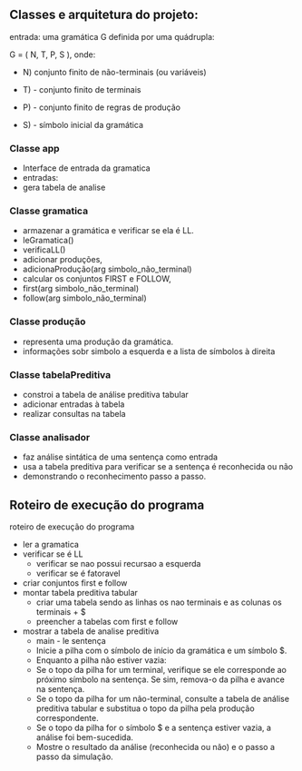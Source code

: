 ## Classes e arquitetura do projeto:
entrada: uma gramática G definida por uma quádrupla:

  G = ( N, T, P, S ), onde:

  - N) conjunto finito de não-terminais (ou variáveis)

  - T) - conjunto finito de terminais

  - P) - conjunto finito de regras de produção

  - S) - símbolo inicial da gramática

### Classe app
* Interface de entrada da gramatica
* entradas:
* gera tabela de analise


### Classe gramatica
* armazenar a gramática e verificar se ela é LL.
* leGramatica()
* verificaLL()
* adicionar produções,
* adicionaProdução(arg simbolo_não_terminal)
* calcular os conjuntos FIRST e FOLLOW,
* first(arg simbolo_não_terminal)
* follow(arg simbolo_não_terminal)


### Classe produção
* representa uma produção da gramática.
* informações sobr simbolo a esquerda e a lista de símbolos à direita

### Classe tabelaPreditiva
* constroi a tabela de análise preditiva tabular
* adicionar entradas à tabela
* realizar consultas na tabela

### Classe analisador
* faz análise sintática de uma sentença como entrada
* usa a tabela preditiva para verificar se a sentença é reconhecida ou não
* demonstrando o reconhecimento passo a passo.

## Roteiro de execução do programa
roteiro de execução do programa


* ler a gramatica
* verificar se é LL 
  * verificar se nao possui recursao a esquerda
  * verificar se é fatoravel
* criar conjuntos first e follow
* montar tabela preditiva tabular
  * criar uma tabela sendo as linhas os nao terminais e as colunas os terminais + $
  * preencher a tabelas com first e follow
* mostrar a tabela de analise preditiva
  * main - le sentença
  * Inicie a pilha com o símbolo de início da gramática e um símbolo $.
  * Enquanto a pilha não estiver vazia:
  * Se o topo da pilha for um terminal, verifique se ele corresponde ao próximo símbolo na sentença. Se sim, remova-o da pilha e avance na sentença.
  * Se o topo da pilha for um não-terminal, consulte a tabela de análise preditiva tabular e substitua o topo da pilha pela produção correspondente.
  * Se o topo da pilha for o símbolo $ e a sentença estiver vazia, a análise foi bem-sucedida.
  * Mostre o resultado da análise (reconhecida ou não) e o passo a passo da simulação.

